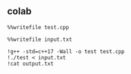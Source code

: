 ## colab
```batch
%%writefile test.cpp
```
```batch
%%writefile input.txt
```
```
!g++ -std=c++17 -Wall -o test test.cpp
!./test < input.txt
!cat output.txt
```
